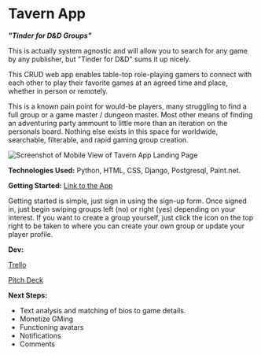 # Tavern App

***"Tinder for D&D Groups"***

This is actually system agnostic and will allow you to search for any game by any publisher, but "Tinder for D&D" sums it up nicely.

This CRUD web app enables table-top role-playing gamers to connect with each other to play their favorite games at an agreed time and place, whether in person or remotely. 

This is a known pain point for would-be players, many struggling to find a full group or a game master / dungeon master. Most other means of finding an adventuring party ammount to little more than an iteration on the personals board. Nothing else exists in this space for worldwide, searchable, filterable, and rapid gaming group creation.

![Screenshot of Mobile View of Tavern App Landing Page](https://imgur.com/temZ8uZ.png)

**Technologies Used:** Python, HTML, CSS, Django, Postgresql, Paint.net.

**Getting Started:** [Link to the App](https://tavern-wbs.herokuapp.com/)

Getting started is simple, just sign in using the sign-up form. Once signed in, just begin swiping groups left (no) or right (yes) depending on your interest. If you want to create a group yourself, just click the icon on the top right to be taken to where you can create your own group or update your player profile.

**Dev:**

[Trello](https://trello.com/b/TA5qieON/tavern)

[Pitch Deck](https://docs.google.com/viewerng/viewer?url=https://trello-attachments.s3.amazonaws.com/5f616962d2e1863efa998777/5f6169bf6c1e6f36c38007da/b06ba46864fda2dee0507b35b098942c/Pitch_Deck_for_Tavern.pptx)

**Next Steps:**
* Text analysis and matching of bios to game details.
* Monetize GMing
* Functioning avatars
* Notifications
* Comments

